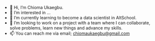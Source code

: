 - 👋 Hi, I’m Chioma Ukaegbu.
- 👀 I’m interested in ...
- 🌱 I’m currently learning to become a data scientist in AltSchool.
- 💞️ I’m looking to work on a project with a team where I can collaborate, solve problems, learn new things and advance my skills.
- 📫 You can reach me via email; chiomaukaegbu@gmail.com


<!---
cub03/cub03 is a ✨ special ✨ repository because its `README.md` (this file) appears on your GitHub profile.
You can click the Preview link to take a look at your changes.
--->

